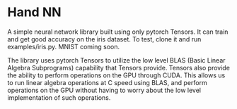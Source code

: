 # Hand NN 
A simple neural network library built using only pytorch Tensors. It can train and get good accuracy on the iris dataset. To test, clone it and run examples/iris.py. MNIST coming soon.

The library uses pytorch Tensors to utilize the low level BLAS (Basic Linear Algebra Subprograms) capability that Tensors provide. Tensors also provide the ability to perform operations on the GPU through CUDA. This allows us to run linear algebra operations at C speed using BLAS, and perform operations on the GPU without having to worry about the low level implementation of such operations. 

